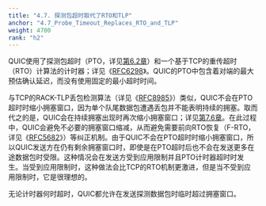 ```yaml
---
title: "4.7. 探测包超时取代了RTO和TLP"
anchor: "4.7_Probe_Timeout_Replaces_RTO_and_TLP"
weight: 4700
rank: "h2"
---
```


QUIC使用了探测包超时（PTO，详见[第6.2章]()）和一个基于TCP的重传超时（RTO）计算法的计时器；详见《[RFC6298]()》。QUIC的PTO中包含着对端的最大预估确认延迟，而没有使用固定的最小超时时间。

与TCP的RACK-TLP丢包检测算法（详见《[RFC8985]()》）类似，QUIC不会在PTO超时时缩小拥塞窗口，因为单个队尾数据包遭遇丢包并不能表明持续的拥塞。取而代之的是，QUIC会在持续拥塞出现时再次缩小拥塞窗口；详见[第7.6章]()。在此过程中，QUIC会避免不必要的拥塞窗口缩减，从而避免需要前向RTO恢复（F-RTO，详见《[RFC5682]()》）等纠正机制。由于QUIC不会在PTO超时时缩小拥塞窗口，所以QUIC发送方在仍有剩余拥塞窗口时，即使是在PTO超时后也不会在发送更多在途数据包时受限。这种情况会在发送方受到应用限制并且PTO计时器超时时发生。当受到应用限制时，这种做法会比TCP的RTO机制更激进，但是当不受到应用限制时，它是很理想的。

无论计时器何时超时，QUIC都允许在发送探测数据包时临时超过拥塞窗口。

